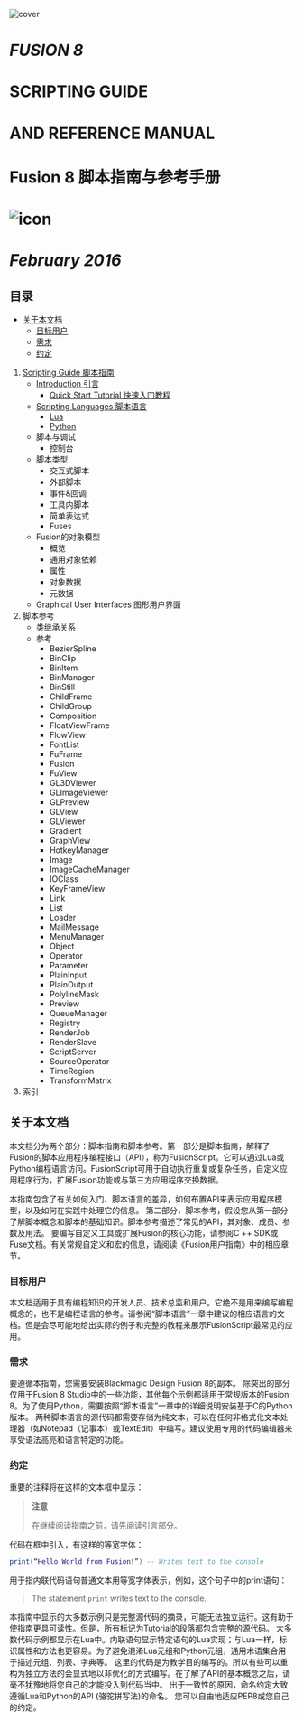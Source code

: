 ![cover](images/cover.jpg)

# *FUSION 8*

# SCRIPTING GUIDE

# AND REFERENCE MANUAL

# Fusion 8 脚本指南与参考手册

# ![icon](images/icon.jpg)

# *February 2016*

<div STYLE="page-break-after: always;"></div>

## 目录

- [关于本文档](#关于本文档)
  - [目标用户](#目标用户)
  - [需求](#需求)
  - [约定](#约定)

1. [Scripting Guide 脚本指南](Scripting%20Guide/README.md)
   - [Introduction 引言](Scripting%20Guide/Introduction.md)
     - [Quick Start Tutorial 快速入门教程](Scripting%20Guide/Introduction.md#quick-start-tutorial-快速入门教程)
   - [Scripting Languages 脚本语言](Scripting%20Guide/Scripting%20Languages.md)
     - [Lua](Scripting%20Guide/Scripting%20Languages.md/#lua)
     - [Python](Scripting%20Guide/Scripting%20Languages.md/#python)
   - 脚本与调试
     - 控制台
   - 脚本类型
     - 交互式脚本
     - 外部脚本
     - 事件&回调
     - 工具内脚本
     - 简单表达式
     - Fuses
   - Fusion的对象模型
     - 概览
     - 通用对象依赖
     - 属性
     - 对象数据
     - 元数据
   - Graphical User Interfaces 图形用户界面
2. 脚本参考
   - 类继承关系
   - 参考
     - BezierSpline
     - BinClip
     - BinItem
     - BinManager
     - BinStill
     - ChildFrame
     - ChildGroup
     - Composition
     - FloatViewFrame
     - FlowView
     - FontList
     - FuFrame
     - Fusion
     - FuView
     - GL3DViewer
     - GLImageViewer
     - GLPreview
     - GLView
     - GLViewer
     - Gradient
     - GraphView
     - HotkeyManager
     - Image
     - ImageCacheManager
     - IOClass
     - KeyFrameView
     - Link
     - List
     - Loader
     - MailMessage
     - MenuManager
     - Object
     - Operator
     - Parameter
     - PlainInput
     - PlainOutput
     - PolylineMask
     - Preview
     - QueueManager
     - Registry
     - RenderJob
     - RenderSlave
     - ScriptServer
     - SourceOperator
     - TimeRegion
     - TransformMatrix
3. 索引

## 关于本文档

本文档分为两个部分：脚本指南和脚本参考。第一部分是脚本指南，解释了Fusion的脚本应用程序编程接口（API），称为FusionScript。它可以通过Lua或Python编程语言访问。FusionScript可用于自动执行重复或复杂任务，自定义应用程序行为，扩展Fusion功能或与第三方应用程序交换数据。

本指南包含了有关如何入门、脚本语言的差异，如何布置API来表示应用程序模型，以及如何在实践中处理它的信息。
第二部分，脚本参考，假设您从第一部分了解脚本概念和脚本的基础知识。脚本参考描述了常见的API，其对象、成员、参数及用法。
要编写自定义工具或扩展Fusion的核心功能，请参阅C ++ SDK或Fuse文档。有关常规自定义和宏的信息，请阅读《Fusion用户指南》中的相应章节。

### 目标用户

本文档适用于具有编程知识的开发人员、技术总监和用户。它绝不是用来编写编程概念的，也不是编程语言的参考。请参阅“脚本语言”一章中建议的相应语言的文档。但是会尽可能地给出实际的例子和完整的教程来展示FusionScript最常见的应用。

### 需求

要遵循本指南，您需要安装Blackmagic Design Fusion 8的副本。
除突出的部分仅用于Fusion 8 Studio中的一些功能，其他每个示例都适用于常规版本的Fusion 8。为了使用Python，需要按照“脚本语言”一章中的详细说明安装基于C的Python版本。
两种脚本语言的源代码都需要存储为纯文本，可以在任何非格式化文本处理器（如Notepad（记事本）或TextEdit）中编写。建议使用专用的代码编辑器来享受语法高亮和语言特定的功能。

### 约定

重要的注释将在这样的文本框中显示：

> **注意**
>
> 在继续阅读指南之前，请先阅读引言部分。

代码在框中引入，有这样的等宽字体：

```lua
print(“Hello World from Fusion!”) -- Writes text to the console
```

用于指内联代码语句普通文本用等宽字体表示，例如，这个句子中的print语句：

> The statement `print` writes text to the console.

本指南中显示的大多数示例只是完整源代码的摘录，可能无法独立运行。这有助于使指南更具可读性。但是，所有标记为Tutorial的段落都包含完整的源代码。
大多数代码示例都显示在Lua中。内联语句显示特定语句的Lua实现；与Lua一样，标识属性和方法也更容易。为了避免混淆Lua元组和Python元组，通用术语集合用于描述元组、列表、字典等。
这里的代码是为教学目的编写的。所以有些可以重构为独立方法的会显式地以非优化的方式编写。在了解了API的基本概念之后，请毫不犹豫地将您自己的才能投入到代码当中。
出于一致性的原因，命名约定大致遵循Lua和Python的API (骆驼拼写法)的命名。
您可以自由地适应PEP8或您自己的约定。
